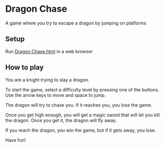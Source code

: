 # Dragon Chase
A game where you try to escape a dragon by jumping on platforms

## Setup
Run [Dragon Chase.html](Dragon%20Chase.html) in a web browser

## How to play
You are a knight trying to slay a dragon.

To start the game, select a difficulty level by pressing one of the buttons. Use the arrow keys to move and space to jump.

The dragon will try to chase you. If it reaches you, you lose the game.

Once you get high enough, you will get a magic sword that will let you kill the dragon. Once you get it, the dragon will fly away.

If you reach the dragon, you win the game, but if it gets away, you lose.

Have fun!

